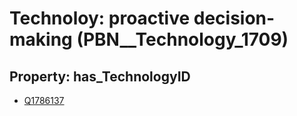 # Technoloy: __proactive decision-making__ (PBN__Technology_1709)

## Property: has_TechnologyID

* [Q1786137](Q1786137)

